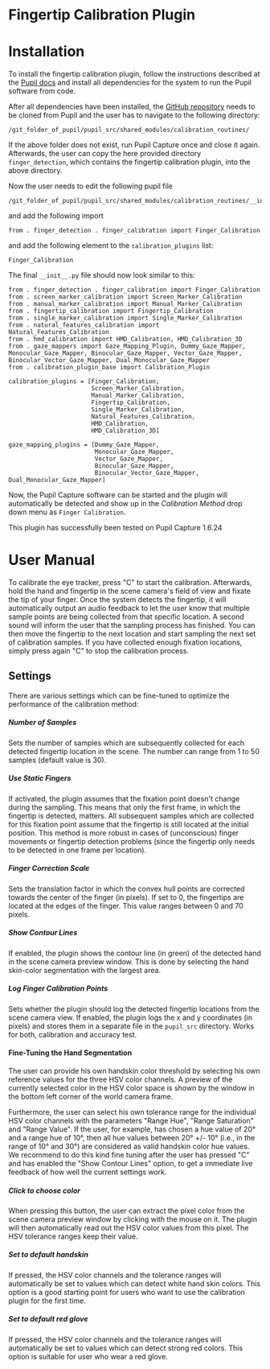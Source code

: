 # Fingertip Calibration Plugin

# Installation

To install the fingertip calibration plugin, follow the instructions described at the [Pupil docs][docs] and install all dependencies for the system to run the Pupil software from code. 


After all dependencies have been installed, the [GitHub repository][rep] needs to be cloned from Pupil and the user has to navigate to the following directory:

```
/git_folder_of_pupil/pupil_src/shared_modules/calibration_routines/
```

If the above folder does not exist, run Pupil Capture once and close it again. Afterwards, the user can copy the here provided directory `finger_detection`, which contains the fingertip calibration plugin, into the above directory. 

Now the user needs to edit the following pupil file

```
/git_folder_of_pupil/pupil_src/shared_modules/calibration_routines/__init__.py
```

and add the following import

`
from . finger_detection . finger_calibration import Finger_Calibration
`

and add the following element to the `calibration_plugins` list:

`
Finger_Calibration
`

The final `__init__.py` file should now look similar to this:

```
from . finger_detection . finger_calibration import Finger_Calibration
from . screen_marker_calibration import Screen_Marker_Calibration
from . manual_marker_calibration import Manual_Marker_Calibration
from . fingertip_calibration import Fingertip_Calibration
from . single_marker_calibration import Single_Marker_Calibration
from . natural_features_calibration import Natural_Features_Calibration
from . hmd_calibration import HMD_Calibration, HMD_Calibration_3D
from . gaze_mappers import Gaze_Mapping_Plugin, Dummy_Gaze_Mapper, Monocular_Gaze_Mapper, Binocular_Gaze_Mapper, Vector_Gaze_Mapper, Binocular_Vector_Gaze_Mapper, Dual_Monocular_Gaze_Mapper
from . calibration_plugin_base import Calibration_Plugin

calibration_plugins = [Finger_Calibration,
                       Screen_Marker_Calibration,
                       Manual_Marker_Calibration,
                       Fingertip_Calibration,
                       Single_Marker_Calibration,
                       Natural_Features_Calibration,
                       HMD_Calibration,
                       HMD_Calibration_3D]

gaze_mapping_plugins = [Dummy_Gaze_Mapper,
                        Monocular_Gaze_Mapper,
                        Vector_Gaze_Mapper,
                        Binocular_Gaze_Mapper,
                        Binocular_Vector_Gaze_Mapper,
Dual_Monocular_Gaze_Mapper]
```


Now, the Pupil Capture software can be started and the plugin will automatically be detected and show up in the *Calibration Method* drop down menu as `Finger Calibration`.

[docs]: <https://docs.pupil-labs.com/#developer-docs>
[rep]: <https://github.com/pupil-labs/pupil>

This plugin has successfully been tested on Pupil Capture 1.6.24

# User Manual

To calibrate the eye tracker, press "C" to start the calibration. Afterwards, hold the hand and fingertip in the scene camera's field of view and fixate the tip of your finger. Once the system detects the fingertip, it will automatically output an audio feedback to let the user know that multiple sample points are being collected from that specific location. A second sound will inform the user that the sampling process has finished. You can then move the fingertip to the next location and start sampling the next set of calibration samples. If you have collected enough fixation locations, simply press again "C" to stop the calibration process.

## Settings

There are various settings which can be fine-tuned to optimize the performance of the calibration method:

##### Number of Samples
Sets the number of samples which are subsequently collected for each detected fingertip location in the scene. The number can range from 1 to 50 samples (default value is 30).

##### Use Static Fingers
If activated, the plugin assumes that the fixation point doesn't change during the sampling. This means that only the first frame, in which the fingertip is detected, matters. All subsequent samples which are collected for this fixation point assume that the fingertip is still located at the initial position. This method is more robust in cases of (unconscious) finger movements or fingertip detection problems (since the fingertip only needs to be detected in one frame per location).

##### Finger Correction Scale
Sets the translation factor in which the convex hull points are corrected towards the center of the finger (in pixels). If set to 0, the fingertips are located at the edges of the finger. This value ranges between 0 and 70 pixels.

##### Show Contour Lines
If enabled, the plugin shows the contour line (in green) of the detected hand in the scene camera preview window. This is done by selecting the hand skin-color segmentation with the largest area.

##### Log Finger Calibration Points
Sets whether the plugin should log the detected fingertip locations from the scene camera view. If enabled, the plugin logs the x and y coordinates (in pixels) and stores them in a separate file in the `pupil_src` directory. Works for both, calibration and accuracy test.

#### Fine-Tuning the Hand Segmentation
The user can provide his own handskin color threshold by selecting his own reference values for the three HSV color channels. A preview of the currently selected color in the HSV color space is shown by the window in the bottom left corner of the world camera frame.

Furthermore, the user can select his own tolerance range for the individual HSV color channels with the parameters "Range Hue", "Range Saturation" and "Range Value". If the user, for example, has chosen a hue value of 20° and a range hue of 10°, then all hue values between 20° +/- 10° (i.e., in the range of 10° and 30°) are considered as valid handskin color hue values. We recommend to do this kind fine tuning after the user has pressed "C" and has enabled the "Show Contour Lines" option, to get a immediate live feedback of how well the current settings work.

##### Click to choose color
When pressing this button, the user can extract the pixel color from the scene camera preview window by clicking with the mouse on it. The plugin will then automatically read out the HSV color values from this pixel. The HSV tolerance ranges keep their value.

##### Set to default handskin 
If pressed, the HSV color channels and the tolerance ranges will automatically be set to values which can detect white hand skin colors. This option is a good starting point for users who want to use the calibration plugin for the first time.

##### Set to default red glove
If pressed, the HSV color channels and the tolerance ranges will automatically be set to values which can detect strong red colors. This option is suitable for user who wear a red glove.